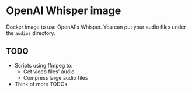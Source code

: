 # OpenAI Whisper image
Docker image to use OpenAI's Whisper. You can put your audio files under the `audios` directory.

## TODO
- Scripts using ffmpeg to:
  - Get video files' audio
  - Compress large audio files
- Think of more TODOs
